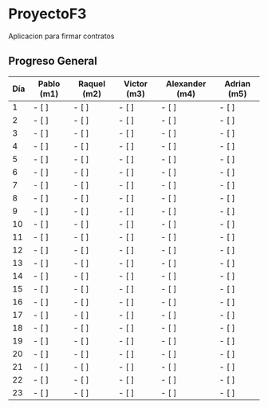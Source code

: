 # ProyectoF3
Aplicacion para firmar contratos

## Progreso General

| Día | Pablo (m1) | Raquel (m2) | Victor (m3) | Alexander (m4) | Adrian (m5) |
|-----|-----------|------------|------------|----------------|-------------|
| 1   | - [ ]     | - [ ]      | - [ ]      | - [ ]          | - [ ]       |
| 2   | - [ ]     | - [ ]      | - [ ]      | - [ ]          | - [ ]       |
| 3   | - [ ]     | - [ ]      | - [ ]      | - [ ]          | - [ ]       |
| 4   | - [ ]     | - [ ]      | - [ ]      | - [ ]          | - [ ]       |
| 5   | - [ ]     | - [ ]      | - [ ]      | - [ ]          | - [ ]       |
| 6   | - [ ]     | - [ ]      | - [ ]      | - [ ]          | - [ ]       |
| 7   | - [ ]     | - [ ]      | - [ ]      | - [ ]          | - [ ]       |
| 8   | - [ ]     | - [ ]      | - [ ]      | - [ ]          | - [ ]       |
| 9   | - [ ]     | - [ ]      | - [ ]      | - [ ]          | - [ ]       |
| 10  | - [ ]     | - [ ]      | - [ ]      | - [ ]          | - [ ]       |
| 11  | - [ ]     | - [ ]      | - [ ]      | - [ ]          | - [ ]       |
| 12  | - [ ]     | - [ ]      | - [ ]      | - [ ]          | - [ ]       |
| 13  | - [ ]     | - [ ]      | - [ ]      | - [ ]          | - [ ]       |
| 14  | - [ ]     | - [ ]      | - [ ]      | - [ ]          | - [ ]       |
| 15  | - [ ]     | - [ ]      | - [ ]      | - [ ]          | - [ ]       |
| 16  | - [ ]     | - [ ]      | - [ ]      | - [ ]          | - [ ]       |
| 17  | - [ ]     | - [ ]      | - [ ]      | - [ ]          | - [ ]       |
| 18  | - [ ]     | - [ ]      | - [ ]      | - [ ]          | - [ ]       |
| 19  | - [ ]     | - [ ]      | - [ ]      | - [ ]          | - [ ]       |
| 20  | - [ ]     | - [ ]      | - [ ]      | - [ ]          | - [ ]       |
| 21  | - [ ]     | - [ ]      | - [ ]      | - [ ]          | - [ ]       |
| 22  | - [ ]     | - [ ]      | - [ ]      | - [ ]          | - [ ]       |
| 23  | - [ ]     | - [ ]      | - [ ]      | - [ ]          | - [ ]       |
